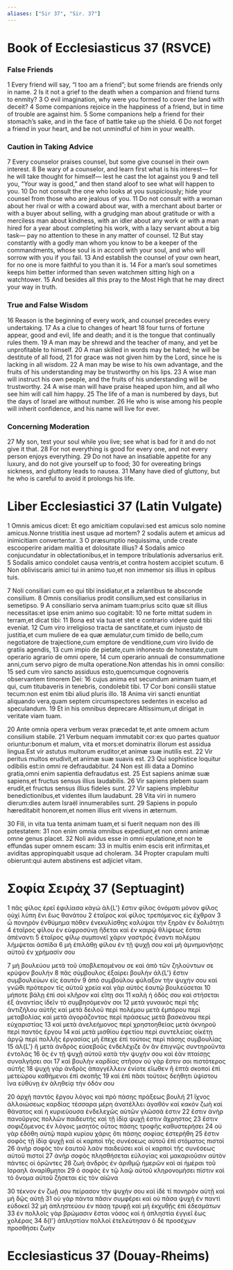 ```yaml
---
aliases: ["Sir 37", "Sir. 37"]
---
```



# Book of Ecclesiasticus 37 (RSVCE)

### False Friends
1 Every friend will say, “I too am a friend”; but some friends are friends only in name.
2 Is it not a grief to the death when a companion and friend turns to enmity?
3 O evil imagination, why were you formed to cover the land with deceit?
4 Some companions rejoice in the happiness of a friend, but in time of trouble are against him.
5 Some companions help a friend for their stomach’s sake, and in the face of battle take up the shield.
6 Do not forget a friend in your heart, and be not unmindful of him in your wealth.
### Caution in Taking Advice
7 Every counselor praises counsel, but some give counsel in their own interest.
8 Be wary of a counselor, and learn first what is his interest— for he will take thought for himself— lest he cast the lot against you
9 and tell you, “Your way is good,” and then stand aloof to see what will happen to you.
10 Do not consult the one who looks at you suspiciously; hide your counsel from those who are jealous of you.
11 Do not consult with a woman about her rival or with a coward about war, with a merchant about barter or with a buyer about selling, with a grudging man about gratitude or with a merciless man about kindness, with an idler about any work or with a man hired for a year about completing his work, with a lazy servant about a big task— pay no attention to these in any matter of counsel.
12 But stay constantly with a godly man whom you know to be a keeper of the commandments, whose soul is in accord with your soul, and who will sorrow with you if you fail.
13 And establish the counsel of your own heart, for no one is more faithful to you than it is.
14 For a man’s soul sometimes keeps him better informed than seven watchmen sitting high on a watchtower.
15 And besides all this pray to the Most High that he may direct your way in truth.
### True and False Wisdom
16 Reason is the beginning of every work, and counsel precedes every undertaking.
17 As a clue to changes of heart
18 four turns of fortune appear, good and evil, life and death; and it is the tongue that continually rules them.
19 A man may be shrewd and the teacher of many, and yet be unprofitable to himself.
20 A man skilled in words may be hated; he will be destitute of all food,
21 for grace was not given him by the Lord, since he is lacking in all wisdom.
22 A man may be wise to his own advantage, and the fruits of his understanding may be trustworthy on his lips.
23 A wise man will instruct his own people, and the fruits of his understanding will be trustworthy.
24 A wise man will have praise heaped upon him, and all who see him will call him happy.
25 The life of a man is numbered by days, but the days of Israel are without number.
26 He who is wise among his people will inherit confidence, and his name will live for ever.
### Concerning Moderation
27 My son, test your soul while you live; see what is bad for it and do not give it that.
28 For not everything is good for every one, and not every person enjoys everything.
29 Do not have an insatiable appetite for any luxury, and do not give yourself up to food;
30 for overeating brings sickness, and gluttony leads to nausea.
31 Many have died of gluttony, but he who is careful to avoid it prolongs his life.


# Liber Ecclesiastici 37 (Latin Vulgate)

1 Omnis amicus dicet: Et ego amicitiam copulavi:sed est amicus solo nomine amicus.Nonne tristitia inest usque ad mortem?
2 sodalis autem et amicus ad inimicitiam convertentur.
3 O præsumptio nequissima, unde create escooperire aridam malitia et dolositate illius?
4 Sodalis amico conjucundatur in oblectationibus,et in tempore tribulationis adversarius erit.
5 Sodalis amico condolet causa ventris,et contra hostem accipiet scutum.
6 Non obliviscaris amici tui in animo tuo,et non immemor sis illius in opibus tuis.

7 Noli consiliari cum eo qui tibi insidiatur,et a zelantibus te absconde consilium.
8 Omnis consiliarius prodit consilium,sed est consiliarius in semetipso.
9 A consiliario serva animam tuam:prius scito quæ sit illius necessitas:et ipse enim animo suo cogitabit:
10 ne forte mittat sudem in terram,et dicat tibi:
11 Bona est via tua:et stet e contrario videre quid tibi eveniat.
12 Cum viro irreligioso tracta de sanctitate,et cum injusto de justitia,et cum muliere de ea quæ æmulatur,cum timido de bello,cum negotiatore de trajectione,cum emptore de venditione,cum viro livido de gratiis agendis,
13 cum impio de pietate,cum inhonesto de honestate,cum operario agrario de omni opere,
14 cum operario annuali de consummatione anni,cum servo pigro de multa operatione.Non attendas his in omni consilio:
15 sed cum viro sancto assiduus esto,quemcumque cognoveris observantem timorem Dei:
16 cujus anima est secundum animam tuam,et qui, cum titubaveris in tenebris, condolebit tibi.
17 Cor boni consilii statue tecum:non est enim tibi aliud pluris illo.
18 Anima viri sancti enuntiat aliquando vera,quam septem circumspectores sedentes in excelso ad speculandum.
19 Et in his omnibus deprecare Altissimum,ut dirigat in veritate viam tuam.

20 Ante omnia opera verbum verax præcedat te,et ante omnem actum consilium stabile.
21 Verbum nequam immutabit cor:ex quo partes quatuor oriuntur:bonum et malum, vita et mors:et dominatrix illorum est assidua lingua.Est vir astutus multorum eruditor,et animæ suæ inutilis est.
22 Vir peritus multos erudivit,et animæ suæ suavis est.
23 Qui sophistice loquitur odibilis est:in omni re defraudabitur.
24 Non est illi data a Domino gratia,omni enim sapientia defraudatus est.
25 Est sapiens animæ suæ sapiens,et fructus sensus illius laudabilis.
26 Vir sapiens plebem suam erudit,et fructus sensus illius fideles sunt.
27 Vir sapiens implebitur benedictionibus,et videntes illum laudabunt.
28 Vita viri in numero dierum:dies autem Israël innumerabiles sunt.
29 Sapiens in populo hæreditabit honorem,et nomen illius erit vivens in æternum.

30 Fili, in vita tua tenta animam tuam,et si fuerit nequam non des illi potestatem:
31 non enim omnia omnibus expediunt,et non omni animæ omne genus placet.
32 Noli avidus esse in omni epulatione,et non te effundas super omnem escam:
33 in multis enim escis erit infirmitas,et aviditas appropinquabit usque ad choleram.
34 Propter crapulam multi obierunt:qui autem abstinens est adjiciet vitam.


# Σοφία Σειράχ 37 (Septuagint)

1 πᾶς φίλος ἐρεῖ ἐφιλίασα κἀγώ ἀλ{L'} ἔστιν φίλος ὀνόματι μόνον φίλος οὐχὶ λύπη ἔνι ἕως θανάτου
2 ἑταῖρος καὶ φίλος τρεπόμενος εἰς ἔχθραν
3 ὦ πονηρὸν ἐνθύμημα πόθεν ἐνεκυλίσθης καλύψαι τὴν ξηρὰν ἐν δολιότητι
4 ἑταῖρος φίλου ἐν εὐφροσύνῃ ἥδεται καὶ ἐν καιρῷ θλίψεως ἔσται ἀπέναντι
5 ἑταῖρος φίλῳ συμπονεῖ χάριν γαστρός ἔναντι πολέμου λήμψεται ἀσπίδα
6 μὴ ἐπιλάθῃ φίλου ἐν τῇ ψυχῇ σου καὶ μὴ ἀμνημονήσῃς αὐτοῦ ἐν χρήμασίν σου

7 μὴ βουλεύου μετὰ τοῦ ὑποβλεπομένου σε καὶ ἀπὸ τῶν ζηλούντων σε κρύψον βουλήν
8 πᾶς σύμβουλος ἐξαίρει βουλήν ἀλ{L'} ἔστιν συμβουλεύων εἰς ἑαυτόν
9 ἀπὸ συμβούλου φύλαξον τὴν ψυχήν σου καὶ γνῶθι πρότερον τίς αὐτοῦ χρεία καὶ γὰρ αὐτὸς ἑαυτῷ βουλεύσεται
10 μήποτε βάλῃ ἐπὶ σοὶ κλῆρον καὶ εἴπῃ σοι
11 καλὴ ἡ ὁδός σου καὶ στήσεται ἐξ ἀναντίας ἰδεῖν τὸ συμβησόμενόν σοι
12 μετὰ γυναικὸς περὶ τῆς ἀντιζήλου αὐτῆς καὶ μετὰ δειλοῦ περὶ πολέμου μετὰ ἐμπόρου περὶ μεταβολίας καὶ μετὰ ἀγοράζοντος περὶ πράσεως μετὰ βασκάνου περὶ εὐχαριστίας
13 καὶ μετὰ ἀνελεήμονος περὶ χρηστοηθείας μετὰ ὀκνηροῦ περὶ παντὸς ἔργου
14 καὶ μετὰ μισθίου ἐφετίου περὶ συντελείας οἰκέτῃ ἀργῷ περὶ πολλῆς ἐργασίας μὴ ἔπεχε ἐπὶ τούτοις περὶ πάσης συμβουλίας
15 ἀλ{L'} ἢ μετὰ ἀνδρὸς εὐσεβοῦς ἐνδελέχιζε ὃν ἂν ἐπιγνῷς συντηροῦντα ἐντολάς
16 ὃς ἐν τῇ ψυχῇ αὐτοῦ κατὰ τὴν ψυχήν σου καὶ ἐὰν πταίσῃς συναλγήσει σοι
17 καὶ βουλὴν καρδίας στῆσον οὐ γὰρ ἔστιν σοι πιστότερος αὐτῆς
18 ψυχὴ γὰρ ἀνδρὸς ἀπαγγέλλειν ἐνίοτε εἴωθεν ἢ ἑπτὰ σκοποὶ ἐπὶ μετεώρου καθήμενοι ἐπὶ σκοπῆς
19 καὶ ἐπὶ πᾶσι τούτοις δεήθητι ὑψίστου ἵνα εὐθύνῃ ἐν ἀληθείᾳ τὴν ὁδόν σου

20 ἀρχὴ παντὸς ἔργου λόγος καὶ πρὸ πάσης πράξεως βουλή
21 ἴχνος ἀλλοιώσεως καρδίας τέσσαρα μέρη ἀνατέλλει ἀγαθὸν καὶ κακόν ζωὴ καὶ θάνατος καὶ ἡ κυριεύουσα ἐνδελεχῶς αὐτῶν γλῶσσά ἐστιν
22 ἔστιν ἀνὴρ πανοῦργος πολλῶν παιδευτής καὶ τῇ ἰδίᾳ ψυχῇ ἐστιν ἄχρηστος
23 ἔστιν σοφιζόμενος ἐν λόγοις μισητός οὗτος πάσης τροφῆς καθυστερήσει
24 οὐ γὰρ ἐδόθη αὐτῷ παρὰ κυρίου χάρις ὅτι πάσης σοφίας ἐστερήθη
25 ἔστιν σοφὸς τῇ ἰδίᾳ ψυχῇ καὶ οἱ καρποὶ τῆς συνέσεως αὐτοῦ ἐπὶ στόματος πιστοί
26 ἀνὴρ σοφὸς τὸν ἑαυτοῦ λαὸν παιδεύσει καὶ οἱ καρποὶ τῆς συνέσεως αὐτοῦ πιστοί
27 ἀνὴρ σοφὸς πλησθήσεται εὐλογίας καὶ μακαριοῦσιν αὐτὸν πάντες οἱ ὁρῶντες
28 ζωὴ ἀνδρὸς ἐν ἀριθμῷ ἡμερῶν καὶ αἱ ἡμέραι τοῦ Ισραηλ ἀναρίθμητοι
29 ὁ σοφὸς ἐν τῷ λαῷ αὐτοῦ κληρονομήσει πίστιν καὶ τὸ ὄνομα αὐτοῦ ζήσεται εἰς τὸν αἰῶνα

30 τέκνον ἐν ζωῇ σου πείρασον τὴν ψυχήν σου καὶ ἰδὲ τί πονηρὸν αὐτῇ καὶ μὴ δῷς αὐτῇ
31 οὐ γὰρ πάντα πᾶσιν συμφέρει καὶ οὐ πᾶσα ψυχὴ ἐν παντὶ εὐδοκεῖ
32 μὴ ἀπληστεύου ἐν πάσῃ τρυφῇ καὶ μὴ ἐκχυθῇς ἐπὶ ἐδεσμάτων
33 ἐν πολλοῖς γὰρ βρώμασιν ἔσται νόσος καὶ ἡ ἀπληστία ἐγγιεῖ ἕως χολέρας
34 δ{I'} ἀπληστίαν πολλοὶ ἐτελεύτησαν ὁ δὲ προσέχων προσθήσει ζωήν


# Ecclesiasticus 37 (Douay-Rheims)

